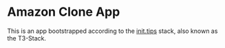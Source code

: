 # Amazon Clone App

This is an app bootstrapped according to the [init.tips](https://init.tips) stack, also known as the T3-Stack.

